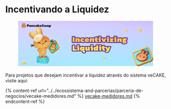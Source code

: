 # Incentivando a Liquidez

<figure><img src="../../.gitbook/assets/image (1).png" alt=""><figcaption></figcaption></figure>

Para projetos que desejam incentivar a liquidez através do sistema veCAKE, visite aqui:



{% content-ref url="../../ecossistema-and-parcerias/parceria-de-negocios/vecake-medidores.md" %}
[vecake-medidores.md](../../ecossistema-and-parcerias/parceria-de-negocios/vecake-medidores.md)
{% endcontent-ref %}
